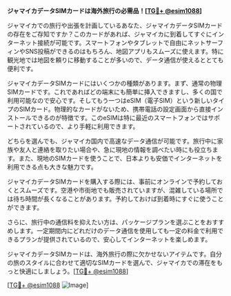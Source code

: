 **ジャマイカデータSIMカードは海外旅行の必需品！[[TG💪+ @esim1088](https://t.me/s/esim1088)]**

ジャマイカでの旅行や出張を計画しているあなた、ジャマイカデータSIMカードの存在をご存知ですか？このカードがあれば、ジャマイカに到着してすぐにインターネット接続が可能です。スマートフォンやタブレットで自由にネットサーフィンやSNS投稿ができるのはもちろん、地図アプリもスムーズに使えます。特に観光地では地図を頼りに移動することが多いので、データ通信が使えるととても便利です。

ジャマイカデータSIMカードにはいくつかの種類があります。まず、通常の物理SIMカードです。これであればどの端末にも簡単に挿入できますし、多くの国で利用可能なので安心です。そしてもう一つはeSIM（電子SIM）という新しいタイプのSIMカード。物理的なカードがないため、携帯電話の設定画面から直接インストールできるのが特徴です。このeSIMは特に最近のスマートフォンではサポートされているので、より手軽に利用できます。

どちらを選んでも、ジャマイカ国内で高速なデータ通信が可能です。旅行中に家族や友人と連絡を取りたい場合や、急に現地の情報を調べたい時にも役立ちます。また、現地のSIMカードを使うことで、日本よりも安価でインターネットを利用できる点も大きな魅力です。

ジャマイカデータSIMカードを購入する際には、事前にオンラインで予約しておくとスムーズです。空港や市街地でも販売されていますが、混雑している場所では待ち時間が長くなることがあります。予約しておけば到着時にすぐに使うことができます。

さらに、旅行中の通信料を抑えたい方は、パッケージプランを選ぶことをおすすめします。一定期間内にどれだけのデータ通信を使用しても一定の料金で利用できるプランが提供されているので、安心してインターネットを楽しめます。

ジャマイカデータSIMカードは、海外旅行の際に欠かせないアイテムです。自分の旅のスタイルに合わせて適切なSIMカードを選んで、ジャマイカでの滞在をもっと快適にしましょう。[[TG💪+ @esim1088](https://t.me/s/esim1088)]

[[TG💪+ @esim1088](https://t.me/s/esim1088) ![Image](https://i.postimg.cc/Y0z9fWf4/image.png)]